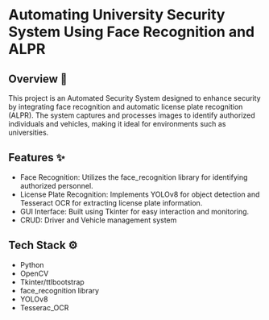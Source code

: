 # Automating University Security System Using Face Recognition and ALPR

## Overview 📖

This project is an Automated Security System designed to enhance security by integrating face recognition and automatic license plate recognition (ALPR). The system captures and processes images to identify authorized individuals and vehicles, making it ideal for environments such as universities.

## Features ✨

- Face Recognition: Utilizes the face_recognition library for identifying authorized personnel.
- License Plate Recognition: Implements YOLOv8 for object detection and Tesseract OCR for extracting license plate information.
- GUI Interface: Built using Tkinter for easy interaction and monitoring.
- CRUD: Driver and Vehicle management system

## Tech Stack ⚙️

- Python
- OpenCV
- Tkinter/ttlbootstrap
- face_recognition library
- YOLOv8
- Tesserac_OCR

